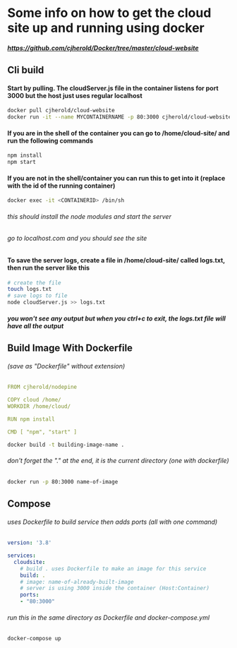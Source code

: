 # Some info on how to get the cloud site up and running using docker
##### https://github.com/cjherold/Docker/tree/master/cloud-website

## Cli build
#### Start by pulling. The cloudServer.js file in the container listens for port 3000 but the host just uses regular localhost
```bash
docker pull cjherold/cloud-website
docker run -it --name MYCONTAINERNAME -p 80:3000 cjherold/cloud-website
```

#### If you are in the shell of the container you can go to /home/cloud-site/ and run the following commands
```bash
npm install
npm start
```

#### If you are not in the shell/container you can run this to get into it (replace <CONTAINERID> with the id of the running container)
```bash
docker exec -it <CONTAINERID> /bin/sh
```
###### this should install the node modules and start the server
###### go to localhost.com and you should see the site 

#### To save the server logs, create a file in /home/cloud-site/ called logs.txt, then run the server like this
```bash
# create the file
touch logs.txt
# save logs to file
node cloudServer.js >> logs.txt
```
##### you won't see any output but when you ctrl+c to exit, the logs.txt file will have all the output









## Build Image With Dockerfile 
###### (save as "Dockerfile" without extension)
```yml
FROM cjherold/nodepine

COPY cloud /home/
WORKDIR /home/cloud/

RUN npm install

CMD [ "npm", "start" ]
```

```bash
docker build -t building-image-name .
```

###### don't forget the "." at the end, it is the current directory (one with dockerfile)
```bash
docker run -p 80:3000 name-of-image
```

## Compose
###### uses Dockerfile to build service then adds ports (all with one command)
```yml
version: '3.8'

services:
  cloudsite:
    # build . uses Dockerfile to make an image for this service
    build: .
    # image: name-of-already-built-image
    # server is using 3000 inside the container (Host:Container)
    ports:
    - "80:3000"
```

###### run this in the same directory as Dockerfile and docker-compose.yml
```bash
docker-compose up
```
    
